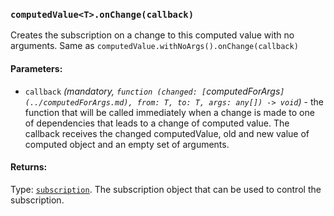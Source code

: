 ### `computedValue<T>.onChange(callback)`
Creates the subscription on a change to this computed value with no arguments.
Same as `computedValue.withNoArgs().onChange(callback)`

#### Parameters:
* `callback` *(mandatory, `function (changed: [`computedForArgs<T>`](../computedForArgs.md), from: T, to: T, args: any[]) -> void`)* - the function that will be called immediately when a change is made to one of dependencies that leads to a change of computed value. The callback receives the changed computedValue, old and new value of computed object and an empty set of arguments.

#### Returns:
Type: [`subscription`](../subscription.md).
The subscription object that can be used to control the subscription.
